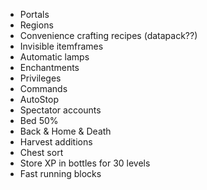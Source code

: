 - Portals
- Regions
- Convenience crafting recipes (datapack??)
- Invisible itemframes
- Automatic lamps
- Enchantments
- Privileges
- Commands
- AutoStop
- Spectator accounts
- Bed 50%
- Back & Home & Death
- Harvest additions
- Chest sort
- Store XP in bottles for 30 levels
- Fast running blocks
